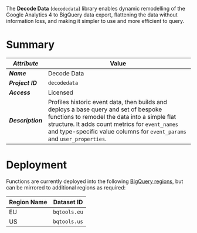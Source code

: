 The **Decode Data** (`decodedata`) library enables dynamic remodelling of the Google Analytics 4 to BigQuery data export, flattening the data without information loss, and making it simpler to use and more efficient to query.

# Summary
_Attribute_ | Value
--- | ---
_**Name**_ | Decode Data
_**Project ID**_ | `decodedata`
_**Access**_ | Licensed
_**Description**_ | Profiles historic event data, then builds and deploys a base query and set of bespoke functions to remodel the data into a simple flat structure.  It adds count metrics for `event_names` and type-specific value columns for `event_params` and `user_properties`.

# Deployment
Functions are currently deployed into the following [BigQuery regions](https://cloud.google.com/bigquery/docs/locations), but can be mirrored to additional regions as required:

Region Name | Dataset ID 
--- | --- 
EU | `bqtools.eu` 
US | `bqtools.us` 